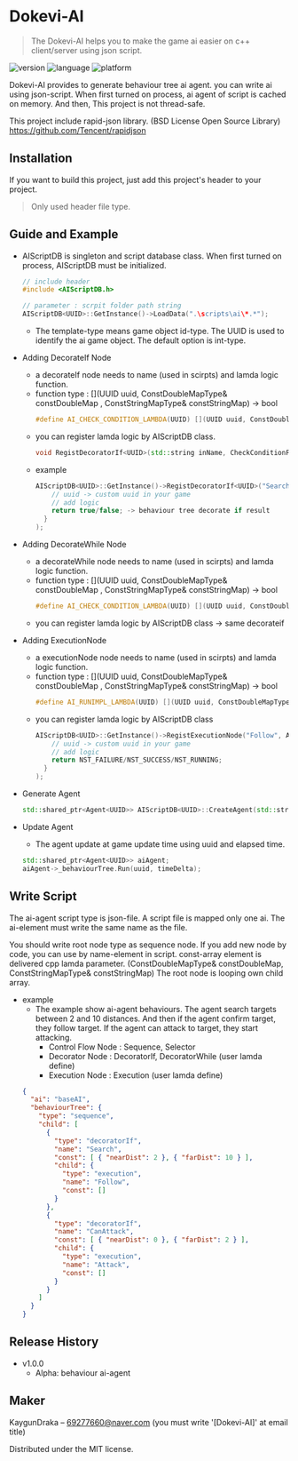 # Dokevi-AI
> The Dokevi-AI helps you to make the game ai easier on c++ client/server using json script.

![version](https://img.shields.io/badge/alpha-v1.0.0-blue.svg)
![language](https://img.shields.io/badge/language-c%2B%2B-green.svg)
![platform](https://img.shields.io/badge/platform-windows-brightgreen.svg)

Dokevi-AI provides to generate behaviour tree ai agent. you can write ai using json-script.
When first turned on process, ai agent of script is cached on memory. And then, This project is not thread-safe.

This project include rapid-json library. (BSD License Open Source Library)
https://github.com/Tencent/rapidjson

## Installation

If you want to build this project, just add this project's header to your project.
> Only used header file type.

## Guide and Example

+ AIScriptDB is singleton and script database class. When first turned on process, AIScriptDB must be initialized.
  ```cpp
  // include header
  #include <AIScriptDB.h>
  
  // parameter : scrpit folder path string
  AIScriptDB<UUID>::GetInstance()->LoadData(".\scripts\ai\*.*");
  ```
  - The template-type means game object id-type. The UUID is used to identify the ai game object. The default option is int-type.

+ Adding DecorateIf Node 
  - a decorateIf node needs to name (used in scirpts) and lamda logic function.
  - function type : [](UUID uuid, ConstDoubleMapType& constDoubleMap , ConstStringMapType& constStringMap) -> bool
    ```cpp
    #define AI_CHECK_CONDITION_LAMBDA(UUID) [](UUID uuid, ConstDoubleMapType& constDoubleMap , ConstStringMapType& constStringMap) -> bool
    ```
  - you can register lamda logic by AIScriptDB class.
    ```cpp
    void RegistDecoratorIf<UUID>(std::string inName, CheckConditionFuncType<UUID> inCheckFunc);
    ```
  - example
    ```cpp
    AIScriptDB<UUID>::GetInstance()->RegistDecoratorIf<UUID>("Search", AI_CHECK_CONDITION_LAMBDA(UUID){
        // uuid -> custom uuid in your game
        // add logic
        return true/false; -> behaviour tree decorate if result
      }
    );
    ```
    
+ Adding DecorateWhile Node 
  - a decorateWhile node needs to name (used in scirpts) and lamda logic function.
  - function type : [](UUID uuid, ConstDoubleMapType& constDoubleMap , ConstStringMapType& constStringMap) -> bool
    ```cpp
    #define AI_CHECK_CONDITION_LAMBDA(UUID) [](UUID uuid, ConstDoubleMapType& constDoubleMap , ConstStringMapType& constStringMap) -> bool
    ```
  - you can register lamda logic by AIScriptDB class -> same decorateif

+ Adding ExecutionNode
  - a executionNode node needs to name (used in scirpts) and lamda logic function.
  - function type : [](UUID uuid, ConstDoubleMapType& constDoubleMap , ConstStringMapType& constStringMap) -> bool
    ```cpp
    #define AI_RUNIMPL_LAMBDA(UUID) [](UUID uuid, ConstDoubleMapType& constDoubleMap, ConstStringMapType& constStringMap, double timeDelta) -> NODE_RESULT_TYPE
    ```
  - you can register lamda logic by AIScriptDB class
    ```cpp
    AIScriptDB<UUID>::GetInstance()->RegistExecutionNode("Follow", AI_RUNIMPL_LAMBDA(UUID) {
        // uuid -> custom uuid in your game
        // add logic
        return NST_FAILURE/NST_SUCCESS/NST_RUNNING;
      }
    );
    ```
    
+ Generate Agent
  ```cpp
  std::shared_ptr<Agent<UUID>> AIScriptDB<UUID>::CreateAgent(std::string inAiName)
  ```

+ Update Agent
  - The agent update at game update time using uuid and elapsed time.
  ```cpp
  std::shared_ptr<Agent<UUID>> aiAgent;
  aiAgent->_behaviourTree.Run(uuid, timeDelta);
  ```

## Write Script

The ai-agent script type is json-file. A script file is mapped only one ai. The ai-element must write the same name as the file.

You should write root node type as sequence node. If you add new node by code, you can use by name-element in script. const-array element is delivered cpp lamda parameter. (ConstDoubleMapType& constDoubleMap, ConstStringMapType& constStringMap) The root node is looping own child array.

+ example
  - The example show ai-agent behaviours. The agent search targets between 2 and 10 distances. And then if the agent confirm target, they follow target. If the agent can attack to target, they start attacking.
    + Control Flow Node : Sequence, Selector
    + Decorator Node : DecoratorIf, DecoratorWhile (user lamda define)
    + Execution Node : Execution (user lamda define)
  ```json
  {
    "ai": "baseAI",
    "behaviourTree": {
      "type": "sequence",
      "child": [
        {
          "type": "decoratorIf",
          "name": "Search",
          "const": [ { "nearDist": 2 }, { "farDist": 10 } ],
          "child": {
            "type": "execution",
            "name": "Follow",
            "const": []
          }
        },
        {
          "type": "decoratorIf",
          "name": "CanAttack",
          "const": [ { "nearDist": 0 }, { "farDist": 2 } ],
          "child": {
            "type": "execution",
            "name": "Attack",
            "const": []
          }
        }
      ]
    }
  }
  ```
  
## Release History

* v1.0.0
    * Alpha: behaviour ai-agent

## Maker

KaygunDraka – 69277660@naver.com (you must write '[Dokevi-AI]' at email title)

Distributed under the MIT license.
